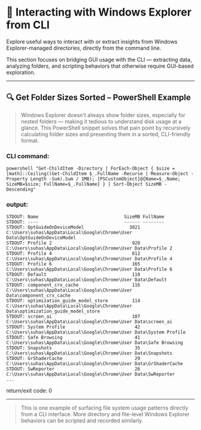 # 📁 Interacting with Windows Explorer from CLI

Explore useful ways to interact with or extract insights from Windows Explorer-managed directories, directly from the command line.

This section focuses on bridging GUI usage with the CLI — extracting data, analyzing folders, and scripting behaviors that otherwise require GUI-based exploration.

---

## 🔍 Get Folder Sizes Sorted – PowerShell Example

> Windows Explorer doesn't always show folder sizes, especially for nested folders — making it tedious to understand disk usage at a glance. This PowerShell snippet solves that pain point by recursively calculating folder sizes and presenting them in a sorted, CLI-friendly format.

### CLI command:

```shell
powershell "Get-ChildItem -Directory | ForEach-Object { $size = [math]::Ceiling((Get-ChildItem $_.FullName -Recurse | Measure-Object -Property Length -Sum).Sum / 1MB); [PSCustomObject]@{Name=$_.Name; SizeMB=$size; FullName=$_.FullName} } | Sort-Object SizeMB -Descending"
```

### output:

```text
STDOUT: Name                                SizeMB FullName
STDOUT: ----                                ------ --------
STDOUT: OptGuideOnDeviceModel                 3021 C:\Users\suhas\AppData\Local\Google\Chrome\User Data\OptGuideOnDeviceModel
STDOUT: Profile 2                              920 C:\Users\suhas\AppData\Local\Google\Chrome\User Data\Profile 2
STDOUT: Profile 4                              612 C:\Users\suhas\AppData\Local\Google\Chrome\User Data\Profile 4
STDOUT: Profile 6                              165 C:\Users\suhas\AppData\Local\Google\Chrome\User Data\Profile 6
STDOUT: Default                                118 C:\Users\suhas\AppData\Local\Google\Chrome\User Data\Default
STDOUT: component_crx_cache                    116 C:\Users\suhas\AppData\Local\Google\Chrome\User Data\component_crx_cache
STDOUT: optimization_guide_model_store         114 C:\Users\suhas\AppData\Local\Google\Chrome\User Data\optimization_guide_model_store
STDOUT: screen_ai                              107 C:\Users\suhas\AppData\Local\Google\Chrome\User Data\screen_ai
STDOUT: System Profile                          42 C:\Users\suhas\AppData\Local\Google\Chrome\User Data\System Profile
STDOUT: Safe Browsing                           41 C:\Users\suhas\AppData\Local\Google\Chrome\User Data\Safe Browsing
STDOUT: Snapshots                               35 C:\Users\suhas\AppData\Local\Google\Chrome\User Data\Snapshots
STDOUT: GrShaderCache                           29 C:\Users\suhas\AppData\Local\Google\Chrome\User Data\GrShaderCache
STDOUT: SwReporter                              26 C:\Users\suhas\AppData\Local\Google\Chrome\User Data\SwReporter
...
```

return/exit code: 0

---

> This is one example of surfacing file system usage patterns directly from a CLI interface. More directory and file-level Windows Explorer behaviors can be scripted and recorded similarly.
